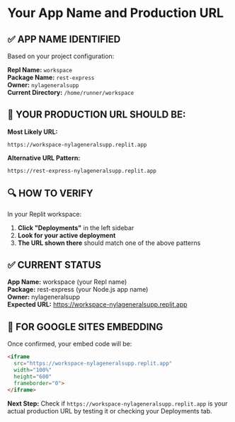# Your App Name and Production URL

## ✅ APP NAME IDENTIFIED

Based on your project configuration:

**Repl Name:** `workspace`  
**Package Name:** `rest-express`  
**Owner:** `nylageneralsupp`  
**Current Directory:** `/home/runner/workspace`

## 🚀 YOUR PRODUCTION URL SHOULD BE:

**Most Likely URL:**
```
https://workspace-nylageneralsupp.replit.app
```

**Alternative URL Pattern:**
```
https://rest-express-nylageneralsupp.replit.app
```

## 🔍 HOW TO VERIFY

In your Replit workspace:
1. **Click "Deployments"** in the left sidebar
2. **Look for your active deployment**
3. **The URL shown there** should match one of the above patterns

## ✅ CURRENT STATUS

**App Name:** workspace (your Repl name)  
**Package:** rest-express (your Node.js app name)  
**Owner:** nylageneralsupp  
**Expected URL:** https://workspace-nylageneralsupp.replit.app

## 🎯 FOR GOOGLE SITES EMBEDDING

Once confirmed, your embed code will be:
```html
<iframe 
  src="https://workspace-nylageneralsupp.replit.app" 
  width="100%" 
  height="600"
  frameborder="0">
</iframe>
```

**Next Step:** Check if `https://workspace-nylageneralsupp.replit.app` is your actual production URL by testing it or checking your Deployments tab.